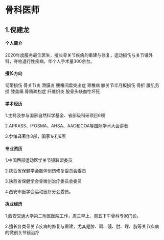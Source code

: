  # 骨科医师

## 1.倪建龙
#### 个人简介
<p>2020年度服务最佳医生，擅长骨关节疾病的重建与修复，运动损伤与关节镜外科，脊柱退行性疾病，年个人手术量300余台。</p>

#### 擅长方向
<p>韧带损伤 骨关节炎 滑膜炎 腰椎间盘突出症 颈椎病 膝关节半月板损伤 骨折 腰肌劳损 膝盖痛 骨质疏松症 纤维织炎 股骨头缺血性坏死</p>

#### 学术经历

<p>1.主持及参与国家自然科学基金、省部级科研项目6项</p>
<p>2.APKASS、IFOSMA、AHSA、AAC和COA等国际学术大会讲者</p>
<p>3.参编译著作3部，国家专利6项</P>

#### 专业资历
<p>1.中国西部运动医学关节镜联盟委员</P>
<p>2.陕西省保健学会肢体创伤修复委员会委员</p>
<p>3.陕西省保健学会骨微创治疗委员会委员</p>
<p>4.西安市医学会运动医疗分会委员。</p>

#### 执业经历
<p>1.西安交通大学第二附属医院工作，周三早上、周五下午骨科专家门诊。</p>
<p>2.擅长各类骨关节疾病的修复与重建，尤其是膝、肩、髋、肘、踝、腕等关节疾病的微创关节镜治疗</p>